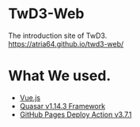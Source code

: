 # TwD3-Web
The introduction site of TwD3.   
https://atria64.github.io/twd3-web/
# What We used.
 - [Vue.js](https://jp.vuejs.org/index.html)
 - [Quasar v1.14.3 Framework](https://quasar.dev/)
 - [GitHub Pages Deploy Action v3.7.1](https://github.com/JamesIves/github-pages-deploy-action)
